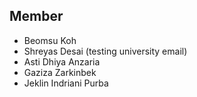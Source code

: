 
## Member
- Beomsu Koh
- Shreyas Desai (testing university email)
- Asti Dhiya Anzaria
- Gaziza Zarkinbek
- Jeklin Indriani Purba